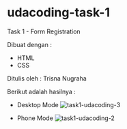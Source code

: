 # udacoding-task-1
Task 1 - Form Registration

Dibuat dengan :
- HTML
- CSS

Ditulis oleh :
Trisna Nugraha


Berikut adalah hasilnya :
- Desktop Mode
![task1-udacoding-3](https://user-images.githubusercontent.com/34954505/107885762-a279c480-6f2e-11eb-9665-22cdd0dd2717.png)

- Phone Mode
![task1-udacoding-2](https://user-images.githubusercontent.com/34954505/107885772-b02f4a00-6f2e-11eb-9752-18d8e8448a6a.png)